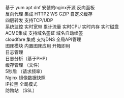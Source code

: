 基于 yum  apt dnf  安装的nginx开源 反向面板<br>
反向代理   集成 HTTP2 WS GZIP 自定义缓存<br>
四层转发  支持TCP/UDP  <br>
系统监控   实时宽带  累计流量  实时CPU 实时内存 实时磁盘<br>
ACME集成  支持域名签证  域名自动续签 <br>
cloudfare 集成 支持DNS 全局API管理<br>
图床模块  内置图床应用 开箱即用<br>
日志管理   <br>
日志分析（基于PHP）<br>
缓存管理 （文件）<br>
5秒盾 （请求频率）<br>
Nginx  镜像数据快照<br>
IP拉黑 全局模式<br>
防跨站  （SSL）<br>



